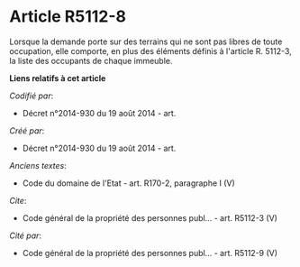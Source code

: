 # Article R5112-8

Lorsque la demande porte sur des terrains qui ne sont pas libres de toute occupation, elle comporte, en plus des éléments
définis à l'article R. 5112-3, la liste des occupants de chaque immeuble.

**Liens relatifs à cet article**

_Codifié par_:

  - Décret n°2014-930 du 19 août 2014 - art.

_Créé par_:

  - Décret n°2014-930 du 19 août 2014 - art.

_Anciens textes_:

  - Code du domaine de l'Etat - art. R170-2, paragraphe I (V)

_Cite_:

  - Code général de la propriété des personnes publ... - art. R5112-3 (V)

_Cité par_:

  - Code général de la propriété des personnes publ... - art. R5112-9 (V)
